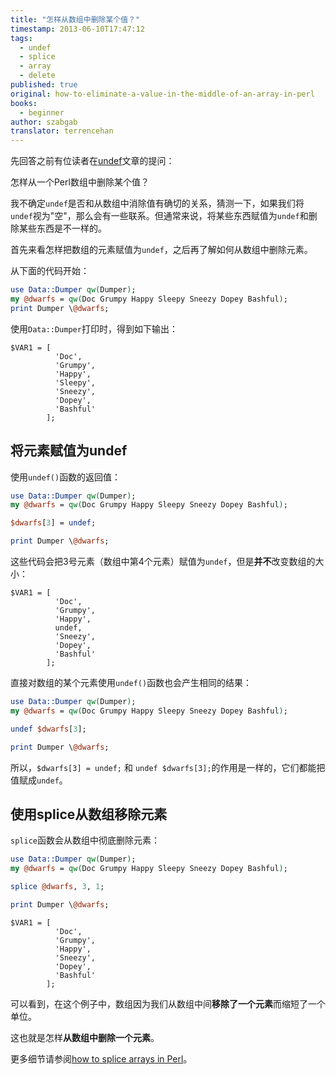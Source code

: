 ```yaml
---
title: "怎样从数组中删除某个值？"
timestamp: 2013-06-10T17:47:12
tags:
  - undef
  - splice
  - array
  - delete
published: true
original: how-to-eliminate-a-value-in-the-middle-of-an-array-in-perl
books:
  - beginner
author: szabgab
translator: terrencehan
---
```



先回答之前有位读者在[undef](/undef-and-defined-in-perl)文章的提问：

怎样从一个Perl数组中删除某个值？

我不确定`undef`是否和从数组中消除值有确切的关系，猜测一下，如果我们将`undef`视为"空"，那么会有一些联系。但通常来说，将某些东西赋值为`undef`和删除某些东西是不一样的。


首先来看怎样把数组的元素赋值为`undef`，之后再了解如何从数组中删除元素。

从下面的代码开始：

```perl
use Data::Dumper qw(Dumper);
my @dwarfs = qw(Doc Grumpy Happy Sleepy Sneezy Dopey Bashful);
print Dumper \@dwarfs;
```

使用`Data::Dumper`打印时，得到如下输出：

```
$VAR1 = [
          'Doc',
          'Grumpy',
          'Happy',
          'Sleepy',
          'Sneezy',
          'Dopey',
          'Bashful'
        ];
```

## 将元素赋值为undef

使用`undef()`函数的返回值：

```perl
use Data::Dumper qw(Dumper);
my @dwarfs = qw(Doc Grumpy Happy Sleepy Sneezy Dopey Bashful);

$dwarfs[3] = undef;

print Dumper \@dwarfs;
```

这些代码会把3号元素（数组中第4个元素）赋值为`undef`，但是<b>并不</b>改变数组的大小：

```
$VAR1 = [
          'Doc',
          'Grumpy',
          'Happy',
          undef,
          'Sneezy',
          'Dopey',
          'Bashful'
        ];
```

直接对数组的某个元素使用`undef()`函数也会产生相同的结果：

```perl
use Data::Dumper qw(Dumper);
my @dwarfs = qw(Doc Grumpy Happy Sleepy Sneezy Dopey Bashful);

undef $dwarfs[3];

print Dumper \@dwarfs;
```

所以，`$dwarfs[3] = undef;` 和 `undef $dwarfs[3];`的作用是一样的，它们都能把值赋成`undef`。


## 使用splice从数组移除元素

`splice`函数会从数组中彻底删除元素：

```perl
use Data::Dumper qw(Dumper);
my @dwarfs = qw(Doc Grumpy Happy Sleepy Sneezy Dopey Bashful);

splice @dwarfs, 3, 1;

print Dumper \@dwarfs;
```

```
$VAR1 = [
          'Doc',
          'Grumpy',
          'Happy',
          'Sneezy',
          'Dopey',
          'Bashful'
        ];
```

可以看到，在这个例子中，数组因为我们从数组中间<b>移除了一个元素</b>而缩短了一个单位。

这也就是怎样<b>从数组中删除一个元素</b>。

更多细节请参阅[how to splice arrays in Perl](/splice-to-slice-and-dice-arrays-in-perl)。

